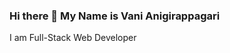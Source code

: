### Hi there 👋 My Name is Vani Anigirappagari
I am Full-Stack Web Developer

<!--
**vani-231/vani-231** is a ✨ _special_ ✨ repository because its `README.md` (this file) appears on your GitHub profile.

Here are some ideas to get you started:

- 🌱 I’m currently learning MERN Stack And DSA.
- 👯  I’m looking to collaborate on Open Source Projects
- 👨‍💻 All of my projects are available at My Portfolio
- 📫 How to reach me vani630145@gmail.com

-->
